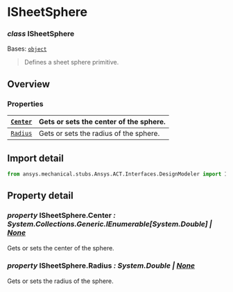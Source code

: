 <a id="isheetsphere"></a>

# ISheetSphere

<a id="ISheetSphere"></a>

### *class* ISheetSphere

Bases: [`object`](https://docs.python.org/3/library/functions.html#object)

> Defines a sheet sphere primitive.

> <!-- !! processed by numpydoc !! -->

<a id="overview"></a>

## Overview

### Properties

| [`Center`](#ISheetSphere.Center)   | Gets or sets the center of the sphere.   |
|------------------------------------|------------------------------------------|
| [`Radius`](#ISheetSphere.Radius)   | Gets or sets the radius of the sphere.   |

<a id="import-detail"></a>

## Import detail

```python
from ansys.mechanical.stubs.Ansys.ACT.Interfaces.DesignModeler import ISheetSphere
```

<a id="property-detail"></a>

## Property detail

<a id="ISheetSphere.Center"></a>

### *property* ISheetSphere.Center *: System.Collections.Generic.IEnumerable[System.Double] | [None](https://docs.python.org/3/library/constants.html#None)*

Gets or sets the center of the sphere.

<!-- !! processed by numpydoc !! -->

<a id="ISheetSphere.Radius"></a>

### *property* ISheetSphere.Radius *: System.Double | [None](https://docs.python.org/3/library/constants.html#None)*

Gets or sets the radius of the sphere.

<!-- !! processed by numpydoc !! -->
